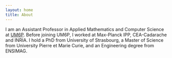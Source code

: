 ```yaml
---
layout: home 
title: About 
---
```


I am an Assistant Professor in Applied Mathematics and Computer Science at [UM6P](www.um6p.ma).
Before joining UM6P, I worked at Max-Planck IPP, CEA-Cadarache and INRIA.
I hold a PhD from University of Strasbourg, a Master of Science from University Pierre et Marie Curie, and an Engineering degree from ENSIMAG.
